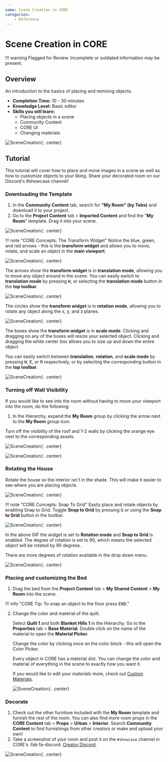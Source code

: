 ```yaml
---
name: Scene Creation in CORE
categories:
    - Reference
---
```


# Scene Creation in CORE

!!! warning
    Flagged for Review.
    Incomplete or outdated information may be present.

## Overview

An introduction to the basics of placing and remixing objects.

* **Completion Time:** 10 - 30 minutes <!-- TODO: Completion Time -->
* **Knowledge Level:** Basic editor <!-- TODO: Knowledge Level -->
* **Skills you will learn:**
    * Placing objects in a scene
    * Community Content
    * CORE UI
    * Changing materials

![SceneCreation](../../img/SceneCreation/image11.png "image_tooltip"){: .center}

## Tutorial

This tutorial will cover how to place and move images in a scene as well as how to customize objects to your liking. Share your decorated room on our Discord's #showcase channel!

### Downloading the Template

1. In the **Community Content** tab, search for **"My Room" (by Tobs)** and download it to your project.
2. Go to the **Project Content** tab > **Imported Content** and find the "**My Room**" template. Drag it into your scene.

![SceneCreation](../../img/SceneCreation/image6.gif){: .center}

!!! note "CORE Concepts: The Transform Widget"
    Notice the blue, green, and red arrows - this is the **transform widget** and allows you to move, rotate, and scale an object in the **main viewport**.

![SceneCreation](../../img/SceneCreation/image5.gif){: .center}

The arrows show the **transform widget** is in **translation mode**, allowing you to move any object around in the scene. You can easily switch to **translation mode** by pressing <kbd>W</kbd>, or selecting the **translation mode** button in the **top toolbar**.

![SceneCreation](../../img/SceneCreation/image4.gif){: .center}

The circles show the **transform widget** is in **rotation mode**, allowing you to rotate any object along the x, y, and z planes.

![SceneCreation](../../img/SceneCreation/image9.gif){: .center}

The boxes show the **transform widget** is in **scale mode**. Clicking and dragging on any of the boxes will resize your selected object. Clicking and dragging the white center box allows you to size up and down the entire object.

You can easily switch between **translation**, **rotation**, and **scale mode** by pressing <kbd>W</kbd>, <kbd>E</kbd>, or <kbd>R</kbd> respectively, or by selecting the corresponding button in the **top toolbar**.

![SceneCreation](../../img/SceneCreation/image8.gif){: .center}

### Turning off Wall Visibility

If you would like to see into the room without having to move your viewport into the room, do the following:

1. In the Hierarchy, expand the **My Room** group by clicking the arrow next to the **My Room** group icon.

Turn off the visibility of the roof and 1-2 walls by clicking the orange eye next to the corresponding assets.

![SceneCreation](../../img/SceneCreation/image7.png "image_tooltip"){: .center}

![SceneCreation](../../img/SceneCreation/image13.png "image_tooltip"){: .center}

### Rotating the House

Rotate the house so the interior isn't in the shade. This will make it easier to see where you are placing objects.

![SceneCreation](../../img/SceneCreation/image12.gif){: .center}

!!! note "CORE Concepts: Snap To Grid"
    Easily place and rotate objects by enabling Snap to Grid. Toggle **Snap to Grid** by pressing <kbd>G</kbd> or using the **Snap to Grid** button in the toolbar.

![SceneCreation](../../img/SceneCreation/image3.png "image_tooltip"){: .center}

In the above GIF the widget is set to **Rotation mode** and **Snap to Grid** is enabled. The degree of rotation is set to 90, which means the selected object will be rotated by 90 degrees.

There are more degrees of rotation available in the drop down menu.

![SceneCreation](../../img/SceneCreation/image1.png "image_tooltip"){: .center}

### Placing and customizing the Bed

1. Drag the bed from the **Project Content** tab > **My Shared Content** > **My Room** into the scene.

!!! info "CORE Tip: To snap an object to the floor press <kbd>END</kbd>."

2. Change the color and material of the quilt.

   Select **Quilt 1** and both **Blanket Hills 1** in the Hierarchy. Go to the **Properties** tab > **Base Material**. Double click on the name of the material to open the **Material Picker**.

   Change the color by clicking once on the color block - this will open the Color Picker.

   Every object in CORE has a material slot. You can change the color and material of everything in the scene to exactly how you want it.

   If you would like to edit your materials more, check out [Custom Materials](custom_materials.md).

   ![SceneCreation](../../img/SceneCreation/image10.png "image_tooltip"){: .center}

### Decorate

1. Check out the other furniture included with the **My Room** template and furnish the rest of the room. You can also find more room props in the **CORE Content** tab > **Props** > **Urban** > **Interior**. Search **Community Content** to find furnishings from other creators or make and upload your own!
2. Take a screenshot of your room and post it on the `#showcase` channel in CORE's :fab fa-discord: [Creator Discord](../../discord.md).

![SceneCreation](../../img/SceneCreation/image2.png "image_tooltip"){: .center}
